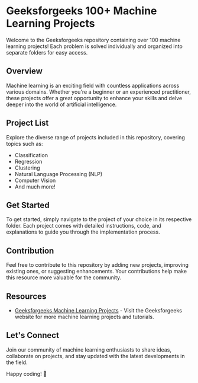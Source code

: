 # Geeksforgeeks 100+ Machine Learning Projects

Welcome to the Geeksforgeeks repository containing over 100 machine learning projects! Each problem is solved individually and organized into separate folders for easy access.

## Overview
Machine learning is an exciting field with countless applications across various domains. Whether you're a beginner or an experienced practitioner, these projects offer a great opportunity to enhance your skills and delve deeper into the world of artificial intelligence.

## Project List
Explore the diverse range of projects included in this repository, covering topics such as:

- Classification
- Regression
- Clustering
- Natural Language Processing (NLP)
- Computer Vision
- And much more!

## Get Started
To get started, simply navigate to the project of your choice in its respective folder. Each project comes with detailed instructions, code, and explanations to guide you through the implementation process.

## Contribution
Feel free to contribute to this repository by adding new projects, improving existing ones, or suggesting enhancements. Your contributions help make this resource more valuable for the community.

## Resources
- [Geeksforgeeks Machine Learning Projects](https://www.geeksforgeeks.org/machine-learning-projects/?ref=lbp&fbclid=IwAR3mRY12TPWWZUSAkMtBTwLWoG-Z3j3HDMwGOcAgwEEEL3G9-2lTTvl-TAI_aem_AUflKNIHv83PfN3xogNaACizjVQRhiQhvWc41eO74x4OMRMo-kHoKx_Zair7osYchU3A_hFtoCXDYHdOnPGc1Kve) - Visit the Geeksforgeeks website for more machine learning projects and tutorials.

## Let's Connect
Join our community of machine learning enthusiasts to share ideas, collaborate on projects, and stay updated with the latest developments in the field.

Happy coding! 🚀


